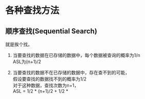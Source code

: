 # 各种查找方法

## 顺序查找(Sequential Search)

就是挨个找。

1. 当要查找的数据在已存储的数据中，每个数据被查询的概率为1/n  
ASL为(n+1)/2

2. 当要查找的数据不在已存储的数据中，存在查不到的可能，  
假设要查找的数据找不到的概率为1/2  
对于这种数据，查找次数为n+1，  
ASL = 1/2 * (n+1)/2 + 1/2 * 

